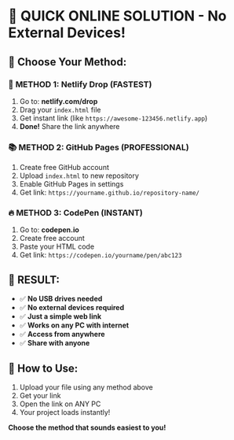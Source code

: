 # 🚀 QUICK ONLINE SOLUTION - No External Devices!

## 🎯 Choose Your Method:

### 🌟 **METHOD 1: Netlify Drop (FASTEST)**
1. Go to: **netlify.com/drop**
2. Drag your `index.html` file
3. Get instant link (like `https://awesome-123456.netlify.app`)
4. **Done!** Share the link anywhere

### 📚 **METHOD 2: GitHub Pages (PROFESSIONAL)**
1. Create free GitHub account
2. Upload `index.html` to new repository
3. Enable GitHub Pages in settings
4. Get link: `https://yourname.github.io/repository-name/`

### 🔥 **METHOD 3: CodePen (INSTANT)**
1. Go to: **codepen.io**
2. Create free account
3. Paste your HTML code
4. Get link: `https://codepen.io/yourname/pen/abc123`

## 🎉 **RESULT:**
- ✅ **No USB drives needed**
- ✅ **No external devices required**
- ✅ **Just a simple web link**
- ✅ **Works on any PC with internet**
- ✅ **Access from anywhere**
- ✅ **Share with anyone**

## 📱 **How to Use:**
1. Upload your file using any method above
2. Get your link
3. Open the link on ANY PC
4. Your project loads instantly!

**Choose the method that sounds easiest to you!**
